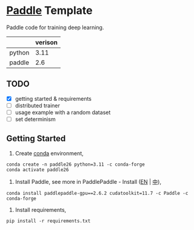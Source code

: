 # [Paddle](https://www.paddlepaddle.org.cn/) Template

Paddle code for training deep learning.

|        | verison |
| ------ | ------- |
| python | 3.11    |
| paddle | 2.6     |

## TODO
+ [x] getting started & requirements
+ [ ] distributed trainer
+ [ ] usage example with a random dataset
+ [ ] set determinism

## Getting Started

1. Create [conda](https://docs.conda.io/) environment,

```shell
conda create -n paddle26 python=3.11 -c conda-forge
conda activate paddle26
```

1. Install Paddle, see more in PaddlePaddle - Install ([EN](https://www.paddlepaddle.org.cn/en/install/quick?docurl=/documentation/docs/zh/install/conda/linux-conda_en.html) | [中](https://www.paddlepaddle.org.cn/install/quick?docurl=/documentation/docs/zh/install/conda/linux-conda.html)),
```shell
conda install paddlepaddle-gpu==2.6.2 cudatoolkit=11.7 -c Paddle -c conda-forge
```

1. Install requirements,
```shell
pip install -r requirements.txt
```
